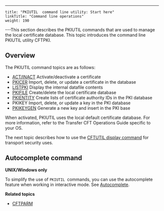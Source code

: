 ---
    title: "PKIUTIL  command line utility: Start here"
    linkTitle: "Command line operations"
    weight: 190
---This section describes the PKIUTIL commands that are used to manage the
local certificate database. This topic
introduces the command line PKIUTIL utility CFTPKI.

## Overview

The PKIUTIL command topics are as follows:

- [ACT/INACT](using_act_inact)
    Activate/deactivate a certificate
- [PKICER](using_the_pkicer_command)
    Import, delete, or update a certificate in the database
- [LISTPKI](using_the_listpki_command)
    Display the internal datafile contents
- [PKIFILE](using_the_pkifile_command)
    Create/delete the local certificate database
- [PKIENTITY](pkientity) Create lists of certificate authority IDs in the PKI database
- PKIKEY Import, delete, or update a key in the PKI database
- [PKIKEYGEN](pkikeygen) Generate a new key and insert in the PKI base

When activated, PKIUTIL uses the local default certificate database.
For more information, refer to the Transfer CFT Operations
Guide specific to your OS.

The next topic describes how to use the [CFTUTIL
display command](cftutil_utility_display_commands) for transport security uses.

## Autocomplete command

****UNIX/Windows only****

To simplify the use of `PKIUTIL `commands, you can use the autocomplete feature when working in interactive mode. See [Autocomplete](../../../c_intro_userinterfaces/about_cftutil/autocomplete).

****Related topics****

- [CFTPARM](../../../admin_intro/admin_config_commands/cftparm_general_parameters)
